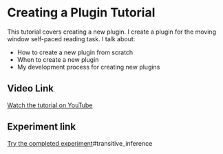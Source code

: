 # Creating a Plugin Tutorial

This tutorial covers creating a new plugin. I create a plugin for the moving window self-paced reading task. I talk about:

* How to create a new plugin from scratch
* When to create a new plugin
* My development process for creating new plugins

## Video Link

[Watch the tutorial on YouTube](https://youtu.be/XQcsFwAmbiw)

## Experiment link

[Try the completed experiment](https://jspsych.github.io/tutorials/moving-window/)#transitive_inference
